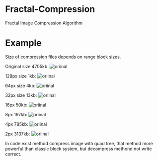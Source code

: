 # Fractal-Compression
Fractal Image Compression Algorithm

# Example
Size of compression files depends on range block sizes.

Original size 4705kb:
![oriinal](https://github.com/TakingAway/Fractal-Compression/blob/master/NewFractalCompression/NewFractalCompression/Example/messi.bmp)

128px size 1kb:
![oriinal](https://github.com/TakingAway/Fractal-Compression/blob/master/NewFractalCompression/NewFractalCompression/Example/128.bmp)

64px size 4kb:
![oriinal](https://github.com/TakingAway/Fractal-Compression/blob/master/NewFractalCompression/NewFractalCompression/Example/64.bmp)

32px size 13kb:
![oriinal](https://github.com/TakingAway/Fractal-Compression/blob/master/NewFractalCompression/NewFractalCompression/Example/32.bmp)

16px 50kb:
![oriinal](https://github.com/TakingAway/Fractal-Compression/blob/master/NewFractalCompression/NewFractalCompression/Example/16.bmp)

8px 197kb:
![oriinal](https://github.com/TakingAway/Fractal-Compression/blob/master/NewFractalCompression/NewFractalCompression/Example/8.bmp)

4px 785kb:
![oriinal](https://github.com/TakingAway/Fractal-Compression/blob/master/NewFractalCompression/NewFractalCompression/Example/4.bmp)

2px 3137kb:
![oriinal](https://github.com/TakingAway/Fractal-Compression/blob/master/NewFractalCompression/NewFractalCompression/Example/2.bmp)

In code exist method compress image with quad tree, that method more powerful than classic block system, but decompress methond not write correct.

